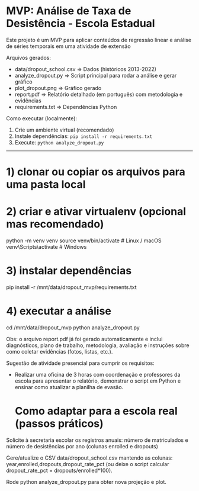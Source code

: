 # MVP: Análise de Taxa de Desistência - Escola Estadual

Este projeto é um MVP para aplicar conteúdos de regressão linear e análise de séries temporais
em uma atividade de extensão

Arquivos gerados:
- data/dropout_school.csv  => Dados (históricos 2013-2022)
- analyze_dropout.py       => Script principal para rodar a análise e gerar gráfico
- plot_dropout.png         => Gráfico gerado
- report.pdf               => Relatório detalhado (em português) com metodologia e evidências
- requirements.txt         => Dependências Python

Como executar (localmente):
1. Crie um ambiente virtual (recomendado)
2. Instale dependências: `pip install -r requirements.txt`
3. Execute: `python analyze_dropout.py`

-------------------------------------------------

# 1) clonar ou copiar os arquivos para uma pasta local
# 2) criar e ativar virtualenv (opcional mas recomendado)
python -m venv venv
source venv/bin/activate   # Linux / macOS
venv\Scripts\activate      # Windows

# 3) instalar dependências
pip install -r /mnt/data/dropout_mvp/requirements.txt

# 4) executar a análise
cd /mnt/data/dropout_mvp
python analyze_dropout.py


Obs: o arquivo report.pdf já foi gerado automaticamente e inclui diagnósticos, plano de trabalho,
metodologia, avaliação e instruções sobre como coletar evidências (fotos, listas, etc.).

Sugestão de atividade presencial para cumprir os requisitos:
- Realizar uma oficina de 3 horas com coordenação e professores da escola para apresentar o relatório,
  demonstrar o script em Python e ensinar como atualizar a planilha de evasão.


  # Como adaptar para a escola real (passos práticos)

Solicite à secretaria escolar os registros anuais: número de matriculados e número de desistências por ano (colunas enrolled e dropouts)

Gere/atualize o CSV data/dropout_school.csv mantendo as colunas: year,enrolled,dropouts,dropout_rate_pct (ou deixe o script calcular dropout_rate_pct = dropouts/enrolled*100).

Rode python analyze_dropout.py para obter nova projeção e plot.

